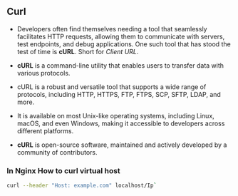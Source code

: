 ## Curl

- Developers often find themselves needing a tool that seamlessly facilitates HTTP requests, allowing them to communicate with servers, test endpoints, and debug applications. One such tool that has stood the test of time is **cURL**. Short for _Client URL_.

- **cURL** is a command-line utility that enables users to transfer data with various protocols.

- cURL is a robust and versatile tool that supports a wide range of protocols, including HTTP, HTTPS, FTP, FTPS, SCP, SFTP, LDAP, and more.

- It is available on most Unix-like operating systems, including Linux, macOS, and even Windows, making it accessible to developers across different platforms.

- **cURL** is open-source software, maintained and actively developed by a community of contributors.

### In Nginx How to curl virtual host

```bash
curl --header "Host: example.com" localhost/Ip`
```
